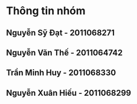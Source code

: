 # Thông tin nhóm
## Nguyễn Sỹ Đạt - 2011068271
## Nguyễn Văn Thế - 2011064742
## Trần Minh Huy - 2011068330
## Nguyễn Xuân Hiếu - 2011068299
